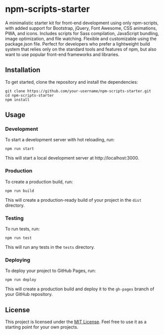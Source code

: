 # npm-scripts-starter

A minimalistic starter kit for front-end development using only npm-scripts, with added support for Bootstrap, jQuery, Font Awesome, CSS animations, PWA, and icons. Includes scripts for Sass compilation, JavaScript bundling, image optimization, and file watching. Flexible and customizable using the package.json file. Perfect for developers who prefer a lightweight build system that relies only on the standard tools and features of npm, but also want to use popular front-end frameworks and libraries.

## Installation

To get started, clone the repository and install the dependencies:

```
git clone https://github.com/your-username/npm-scripts-starter.git
cd npm-scripts-starter
npm install
```

## Usage

### Development

To start a development server with hot reloading, run:

```
npm run start
```

This will start a local development server at http://localhost:3000.

### Production

To create a production build, run:

```
npm run build
```

This will create a production-ready build of your project in the `dist` directory.

### Testing

To run tests, run:

```
npm run test
```

This will run any tests in the `tests` directory.

### Deploying

To deploy your project to GitHub Pages, run:

```
npm run deploy
```

This will create a production build and deploy it to the `gh-pages` branch of your GitHub repository.

## License

This project is licensed under the [MIT License](LICENSE). Feel free to use it as a starting point for your own projects.
